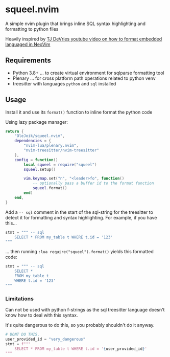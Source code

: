 # squeel.nvim

A simple nvim plugin that brings inline SQL syntax highlighting and formatting to python files

Heavily inspired by [TJ DeVries youtube video on how to format embedded languaged in NeoVim](https://www.youtube.com/watch?v=v3o9YaHBM4Q)

## Requirements

- Python 3.8+ ... to create virtual environment for sqlparse formatting tool
- Plenary ... for cross platform path operations related to python venv
- treesitter with languages `python` and `sql` installed

## Usage

Install it and use its `format()` function to inline format the python code

Using lazy package manager:

```lua
return {
    "OleJoik/squeel.nvim",
    dependencies = {
        "nvim-lua/plenary.nvim",
        "nvim-treesitter/nvim-treesitter"
    },
    config = function()
        local squeel = require("squeel")
        squeel.setup()

        vim.keymap.set("n", "<leader>fo", function()
            -- optionally pass a buffer id to the format function
            squeel.format()
        end)
    end,
}
```

Add a `-- sql` comment in the start of the sql-string for the treesitter to detect it for formatting and syntax highlighting. For example, if you have this...

```python
stmt = """ -- sql
    SELECT * FROM my_table t WHERE t.id = '123'
"""
```

... then running `:lua require("squeel").format()` yields this formatted code:

```python
stmt = """ -- sql
    SELECT *
    FROM my_table t
    WHERE t.id = '123'
"""
```


### Limitations

Can not be used with python f-strings as the sql treesitter language doesn't know how to deal with this syntax.

It's quite dangerous to do this, so you probably shouldn't do it anyway.

```python
# DONT DO THIS.
user_provided_id = "very_dangerous"
stmt = f"""
    SELECT * FROM my_table t WHERE t.id = '{user_provided_id}'
"""
```

